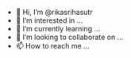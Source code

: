 - 👋 Hi, I’m @rikasrihasutr
- 👀 I’m interested in ...
- 🌱 I’m currently learning ...
- 💞️ I’m looking to collaborate on ...
- 📫 How to reach me ...

<!---
rikasrihasutr/rikasrihasutr is a ✨ special ✨ repository because its `README.md` (this file) appears on your GitHub profile.
You can click the Preview link to take a look at your changes.
--->
